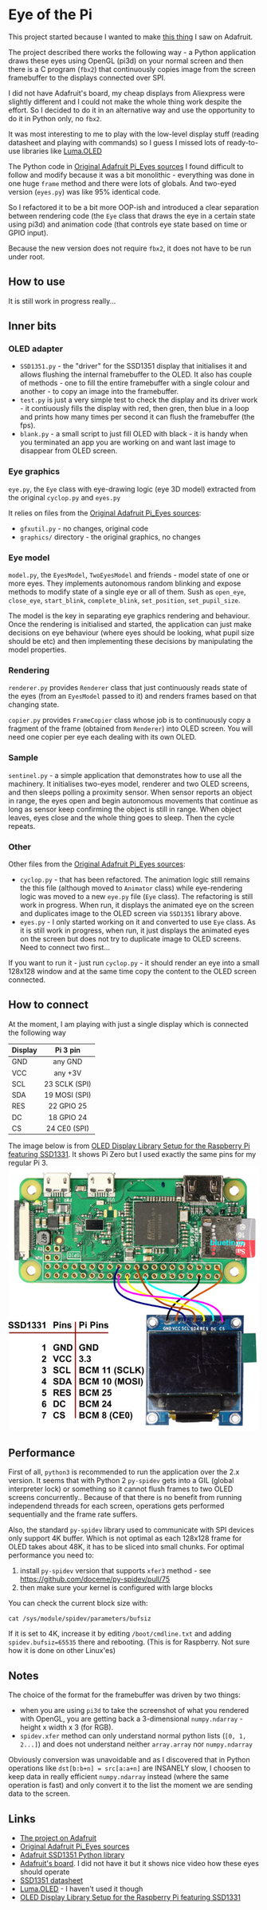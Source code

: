# Eye of the Pi

This project started because I wanted to make [this thing](https://learn.adafruit.com/animated-snake-eyes-bonnet-for-raspberry-pi) I saw on Adafruit.

The project described there works the following way - a Python application draws these eyes using OpenGL (pi3d) on your normal screen and then there is a C program (`fbx2`)
that continuously copies image from the screen framebuffer to the displays connected over SPI.

I did not have Adafruit's board, my cheap displays from Aliexpress were slightly different and I could not make the whole thing work despite the effort.
So I decided to do it in an alternative way and use the opportunity to do it in Python only, no `fbx2`.

It was most interesting to me to play with the low-level display stuff (reading datasheet and playing with commands) so I guess I missed lots of ready-to-use libraries
like [Luma.OLED](https://luma-oled.readthedocs.io/en/latest/hardware.html)

The Python code in [Original Adafruit Pi_Eyes sources](https://github.com/adafruit/Pi_Eyes/) I found difficult to follow and modify because
it was a bit monolithic - everything was done in one huge `frame` method and there were lots of globals. And two-eyed version (`eyes.py`) was like 95% identical code.

So I refactored it to be a bit more OOP-ish and introduced a clear separation between rendering code (the `Eye` class that draws the eye in a certain state using pi3d)
and animation code (that controls eye state based on time or GPIO input).

Because the new version does not require `fbx2`, it does not have to be run under root.

## How to use
It is still work in progress really...

## Inner bits

### OLED adapter
* `SSD1351.py` - the "driver" for the SSD1351 display that initialises it
and allows flushing the internal framebuffer to the OLED. It also has couple of methods - one to fill the entire framebuffer with a single colour
and another - to copy an image into the framebuffer.
* `test.py` is just a very simple test to check the display and its driver work - it contiuously fills the display with red, then gren, then blue in a loop and prints
how many times per second it can flush the framebuffer (the fps).
* `blank.py` - a small script to just fill OLED with black - it is handy when you terminated an app you are working on and want last image to disappear from OLED screen.

### Eye graphics
`eye.py`, the `Eye` class with eye-drawing logic (eye 3D model) extracted from the original `cyclop.py` and `eyes.py`

It relies on files from the [Original Adafruit Pi_Eyes sources](https://github.com/adafruit/Pi_Eyes/):
  * `gfxutil.py` - no changes, original code
  * `graphics/` directory - the original graphics, no changes

### Eye model
`model.py`, the `EyesModel`, `TwoEyesModel` and friends - model state of one or more eyes.
They implements autonomous random blinking and expose methods to modify state of a single eye or all of them.
Sush as `open_eye`, `close_eye`, `start_blink`, `complete_blink`, `set_position`, `set_pupil_size`.

The model is the key in separating eye graphics rendering and behaviour. Once the rendering is initialised and started,
the application can just make decisions on eye behaviour (where eyes should be looking, what pupil size should be etc) and then implementing
these decisions by manipulating the model properties.

### Rendering
`renderer.py` provides `Renderer` class that just continuously reads state of the eyes (from an `EyesModel` passed to it) and renders frames based on that changing state.

`copier.py` provides `FrameCopier` class whose job is to continuously copy a fragment of the frame (obtained from `Renderer`) into OLED screen.
You will need one copier per eye each dealing with its own OLED.

### Sample

`sentinel.py` - a simple application that demonstrates how to use all the machinery. It initialises two-eyes model, renderer and two OLED screens,
and then sleeps polling a proximity sensor. When sensor reports an object in range, the eyes open and begin autonomous movements
that continue as long as sensor keep confirming the object is still in range. When object leaves, eyes close and the whole thing goes to sleep.
Then the cycle repeats.

### Other

Other files from the [Original Adafruit Pi_Eyes sources](https://github.com/adafruit/Pi_Eyes/):
  * `cyclop.py` - that has been refactored. The animation logic still remains the this file (although moved to `Animator` class) while eye-rendering logic was moved to
a new `eye.py` file (`Eye` class). The refactoring is still work in progress. When run, it displays the animated eye on the screen and duplicates image to the OLED screen via `SSD1351` library above.
  * `eyes.py` - I only started working on it and converted to use `Eye` class. As it is still work in progress, when run, it just displays the animated eyes on the screen but does not try to duplicate image to OLED screens. Need to connect two first...

If you want to run it - just run `cyclop.py` - it should render an eye into a small 128x128 window and at the same time copy the content to the OLED screen connected.

## How to connect
At the moment, I am playing with just a single display which is connected the following way

| Display        | Pi 3 pin       |
| -------------- |:--------------:|
| GND            | any GND        |
| VCC            | any +3V        |
| SCL            | 23 SCLK (SPI)  |
| SDA            | 19 MOSI (SPI)  |
| RES            | 22 GPIO 25     |
| DC             | 18 GPIO 24     |
| CS             | 24 CE0 (SPI)   |

The image below is from [OLED Display Library Setup for the Raspberry Pi featuring SSD1331](https://www.bluetin.io/displays/oled-display-raspberry-pi-ssd1331/).
It shows Pi Zero but I used exactly the same pins for my regular Pi 3.
![OLED Display Library Setup for the Raspberry Pi featuring SSD1331](docs/images/ssd1331-oled-display-raspberry-pi-connection.jpg)

## Performance

First of all, `python3` is recommended to run the application over the 2.x version.
It seems that with Python 2 `py-spidev` gets into a GIL (global interpreter lock) or something so it cannot flush frames to two OLED screens concurrently..
Because of that there is no benefit from running independend threads for each screen, operations gets performed sequentially and the frame rate suffers.

Also, the standard `py-spidev` library used to communicate with SPI devices only support 4K buffer. Which is not optimal as each 128x128 frame for OLED takes about 48K,
it has to be sliced into small chunks. For optimal performance you need to:
1. install `py-spidev` version that supports `xfer3` method - see https://github.com/doceme/py-spidev/pull/75
2. then make sure your kernel is configured with large blocks

You can check the current block size with:
```
cat /sys/module/spidev/parameters/bufsiz
```
If it is set to 4K, increase it by editing `/boot/cmdline.txt` and adding `spidev.bufsiz=65535` there and rebooting.
(This is for Raspberry. Not sure how it is done on other Linux'es)


## Notes

The choice of the format for the framebuffer was driven by two things:
* when you are using `pi3d` to take the screenshot of what you rendered with OpenGL, you are getting back a 3-dimensional `numpy.ndarray` - height x width x 3 (for RGB).
* `spidev.xfer` method can only understand normal python lists (`[0, 1, 2...]`) and does not understand neither `array.array` nor `numpy.ndarray`

Obviously conversion was unavoidable and as I discovered that in Python operations like `dst[b:b+n] = src[a:a+n]` are INSANELY slow, I choosen to keep
data in really efficient `numpy.ndarray` instead (where the same operation is fast) and only convert it to the list the moment we are sending data to the screen.


## Links
* [The project on Adafruit](https://learn.adafruit.com/animated-snake-eyes-bonnet-for-raspberry-pi?view=all)
* [Original Adafruit Pi_Eyes sources](https://github.com/adafruit/Pi_Eyes/)
* [Adafruit SSD1351 Python library](https://github.com/twchad/Adafruit_Python_SSD1351)
* [Adafruit's board](https://www.adafruit.com/product/3356). I did not have it but it shows nice video how these eyes should operate
* [SSD1351 datasheet](https://cdn-shop.adafruit.com/datasheets/SSD1351-Revision+1.3.pdf)
* [Luma.OLED](https://luma-oled.readthedocs.io/en/latest/hardware.html) - I haven't used it though
* [OLED Display Library Setup for the Raspberry Pi featuring SSD1331](https://www.bluetin.io/displays/oled-display-raspberry-pi-ssd1331/)


